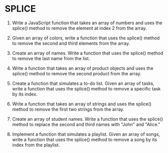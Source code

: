 # SPLICE

1. Write a JavaScript function that takes an array of numbers and uses the splice() method to remove the element at index 2 from the array.

2. Given an array of colors, write a function that uses the splice() method to remove the second and third elements from the array.

3. Create an array of names. Write a function that uses the splice() method to remove the last name from the list.

4. Write a function that takes an array of product objects and uses the splice() method to remove the second product from the array.

5. Create a function that simulates a to-do list. Given an array of tasks, write a function that uses the splice() method to remove a specific task by its index.

6. Write a function that takes an array of strings and uses the splice() method to remove the first two strings from the array.

7. Create an array of student names. Write a function that uses the splice() method to replace the second and third names with "John" and "Alice."

8. Implement a function that simulates a playlist. Given an array of songs, write a function that uses the splice() method to remove a song by its index from the playlist.
